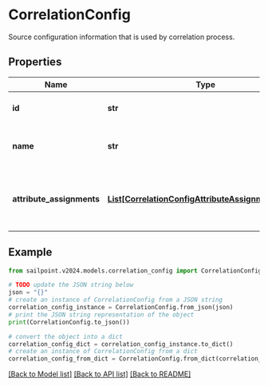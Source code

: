 # CorrelationConfig

Source configuration information that is used by correlation process.

## Properties

Name | Type | Description | Notes
------------ | ------------- | ------------- | -------------
**id** | **str** | The ID of the correlation configuration. | [optional] 
**name** | **str** | The name of the correlation configuration. | [optional] 
**attribute_assignments** | [**List[CorrelationConfigAttributeAssignmentsInner]**](CorrelationConfigAttributeAssignmentsInner.md) | The list of attribute assignments of the correlation configuration. | [optional] 

## Example

```python
from sailpoint.v2024.models.correlation_config import CorrelationConfig

# TODO update the JSON string below
json = "{}"
# create an instance of CorrelationConfig from a JSON string
correlation_config_instance = CorrelationConfig.from_json(json)
# print the JSON string representation of the object
print(CorrelationConfig.to_json())

# convert the object into a dict
correlation_config_dict = correlation_config_instance.to_dict()
# create an instance of CorrelationConfig from a dict
correlation_config_from_dict = CorrelationConfig.from_dict(correlation_config_dict)
```
[[Back to Model list]](../README.md#documentation-for-models) [[Back to API list]](../README.md#documentation-for-api-endpoints) [[Back to README]](../README.md)


